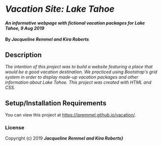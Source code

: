 # _Vacation Site: Lake Tahoe_

#### _An informative webpage with fictional vacation packages for Lake Tahoe, 9 Aug 2019_

#### By _**Jacqueline Remmel and Kira Roberts**_

## Description

_The intention of this project was to build a website featuring a place that would be a good vacation destination. We practiced using Bootstrap's grid system in order to display made-up vacation packages and other information about Lake Tahoe. This project was created with HTML and CSS._

## Setup/Installation Requirements

You can view this project at https://jpremmel.github.io/vacation/.

### License

Copyright (c) 2019 **_Jacqueline Remmel and Kira Roberts}_**
